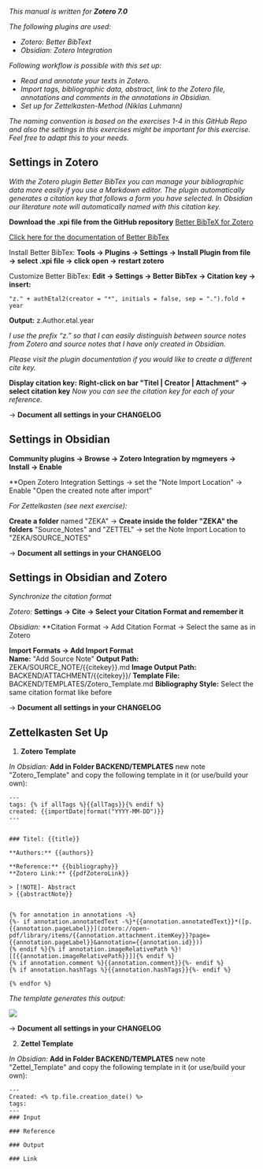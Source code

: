 
*This manual is written for **Zotero 7.0***

*The following plugins are used:*
- *Zotero: Better BibText*
- *Obsidian: Zotero Integration*

*Following workflow is possible with this set up:*
- *Read and annotate your texts in Zotero.*
- *Import tags, bibliographic data, abstract, link to the Zotero file, annotations and comments in the annotations in Obsidian.*
- *Set up for Zettelkasten-Method (Niklas Luhmann)*

*The naming convention is based on the exercises 1-4 in this GitHub Repo and also the settings in this exercises might be important for this exercise. Feel free to adapt this to your needs.*

## Settings in Zotero

*With the Zotero plugin Better BibTex you can manage your bibliographic data more easily if you use a Markdown editor. The plugin automatically generates a citation key that follows a form you have selected. In Obsidian our literature note will automatically named with this citation key.*

**Download the .xpi file from the GitHub repository** [Better BibTeX for Zotero](https://github.com/retorquere/zotero-better-bibtex/releases/tag/v7.0.17)

[Click here for the documentation of Better BibTex](https://retorque.re/zotero-better-bibtex/index.html)

Install Better BibTex:
**Tools → Plugins → Settings → Install Plugin from file → select .xpi file → click open → restart zotero**

Customize Better BibTex:
**Edit → Settings → Better BibTex → Citation key → insert:**

```
"z." + authEtal2(creator = "*", initials = false, sep = ".").fold + year
```
**Output:** z.Author.etal.year

*I use the prefix “z.” so that I can easily distinguish between source notes from Zotero and source notes that I have only created in Obsidian.*

*Please visit the plugin documentation if you would like to create a different cite key.*

**Display citation key:**
**Right-click on bar "Titel | Creator | Attachment" → select citation key**
*Now you can see the citation key for each of your reference.*

→ **Document all settings in your CHANGELOG**
## Settings in Obsidian

**Community plugins → Browse → Zotero Integration by mgmeyers → Install → Enable**

**Open Zotero Integration Settings → set the "Note Import Location" → Enable "Open the created note after import"

*For Zettelkasten (see next exercise):*

**Create a folder** named "ZEKA" → **Create inside the folder "ZEKA" the folders** "Source_Notes" and "ZETTEL" → set the Note Import Location to "ZEKA/SOURCE_NOTES"

→ **Document all settings in your CHANGELOG**
## Settings in Obsidian and Zotero

*Synchronize the citation format*

*Zotero:* 
**Settings → Cite → Select your Citation Format and remember it**

*Obsidian:* 
**Citation Format → Add Citation Format → Select the same as in Zotero

**Import Formats → Add Import Format  
	Name:** "Add Source Note" 
	**Output Path:** ZEKA/SOURCE_NOTE/{{citekey}}.md
	**Image Output Path:** BACKEND/ATTACHMENT/{{citekey}}/
	**Template File:** BACKEND/TEMPLATES/Zotero_Template.md
	**Bibliography Style:** Select the same citation format like before

→ **Document all settings in your CHANGELOG**
## Zettelkasten Set Up

1. **Zotero Template**

*In Obsidian:*
**Add in Folder BACKEND/TEMPLATES** new note "Zotero_Template" and copy the following template in it (or use/build your own):

```
---
tags: {% if allTags %}{{allTags}}{% endif %}
created: {{importDate|format("YYYY-MM-DD")}}
---


### Titel: {{title}}

**Authors:** {{authors}}

**Reference:** {{bibliography}}
**Zotero Link:** {{pdfZoteroLink}}

> [!NOTE]- Abstract
> {{abstractNote}}


{% for annotation in annotations -%} 
{%- if annotation.annotatedText -%}*{{annotation.annotatedText}}*([p.{{annotation.pageLabel}}](zotero://open-pdf/library/items/{{annotation.attachment.itemKey}}?page={{annotation.pageLabel}}&annotation={{annotation.id}}))
{% endif %}{% if annotation.imageRelativePath %}![[{{annotation.imageRelativePath}}]]{% endif %}
{% if annotation.comment %}{{annotation.comment}}{%- endif %} 
{% if annotation.hashTags %}{{annotation.hashTags}}{%- endif %} 

{% endfor %}
```

*The template generates this output:*

![](7_screenshot_zotero_template.png)

→ **Document all settings in your CHANGELOG**


2. **Zettel Template**

*In Obsidian:*
**Add in Folder BACKEND/TEMPLATES** new note "Zettel_Template" and copy the following template in it (or use/build your own):

```
---
Created: <% tp.file.creation_date() %>
tags:
---
### Input

### Reference

### Output

### Link

```

